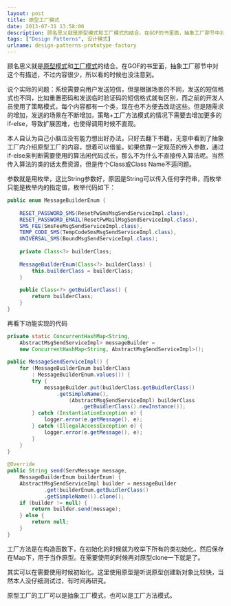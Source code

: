 ```yaml
---
layout: post
title: 原型工厂模式
date: 2013-07-31 13:58:00
description: 顾名思义就是原型模式和工厂模式的结合。在GOF的书里面，抽象工厂那节中对这个有描述，不过内容很少，所以看的时候也没注意到。
tags: ["Design Patterns", 设计模式]
urlname: design-patterns-prototype-factory
---
```


顾名思义就是[原型模式](/blog/2013/07/31/design-patterns-prototype)和[工厂模式](/blog/2013/07/31/design-patterns-factory-method)的结合。在GOF的书里面，抽象工厂那节中对这个有描述，不过内容很少，所以看的时候也没注意到。

说个实际的问题：系统需要向用户发送短信，但是根据场景的不同，发送的短信格式也不同，比如重置密码和发送临时验证码的短信格式就有区别，而之前的开发人员使用了策略模式，每个内容都有一个类，现在也不方便去改动这些。但是随需求的增加，发送的场景在不断增加，策略+工厂方法模式的情况下需要去增加更多的if-else，导致扩展困难，也使得调用时候不直观。

本人自认为自己小脑瓜没有能力想出好办法，只好去翻下书籍，无意中看到了抽象工厂内介绍原型工厂的内容，想着可以借鉴。如果依靠一定规范的传入参数，通过if-else来判断需要使用的算法闲代码忒长，那么不为什么不直接传入算法呢。当然传入算法的类的话太费资源，但是传个Class或Class Name不适问题。

参数就是用枚举，这比String参数好，原因是String可以传入任何字符串，而枚举只能是枚举内的指定值，枚举代码如下：

```java
public enum MessageBuilderEnum {  
  
    RESET_PASSWORD_SMS(ResetPwSmsMsgSendServiceImpl.class),  
    RESET_PASSWORD_EMAIL(ResetPwMailMsgSendServiceImpl.class),  
    SMS_FEE(SmsFeeMsgSendServiceImpl.class),  
    TEMP_CODE_SMS(TempCodeSmsMsgSendServiceImpl.class),  
    UNIVERSAL_SMS(BoundMsgSendServiceImpl.class);  
      
    private Class<?> builderClass;  
      
    MessageBuilderEnum(Class<?> builderClass) {  
        this.builderClass = builderClass;  
    }  
      
    public Class<?> getBuidlerClass() {  
        return builderClass;  
    }  
}
```

再看下功能实现的代码

```java
private static ConcurrentHashMap<String,
    AbstractMsgSendServiceImpl> messageBuilder =
    new ConcurrentHashMap<String, AbstractMsgSendServiceImpl>();  
  
public MessageSendServiceImpl() {  
    for (MessageBuilderEnum builderClass 
        : MessageBuilderEnum.values()) {  
        try {  
            messageBuilder.put(builderClass.getBuidlerClass()
                .getSimpleName(),  
                    (AbstractMsgSendServiceImpl) builderClass
                        .getBuidlerClass().newInstance());  
        } catch (InstantiationException e) {  
            logger.error(e.getMessage(), e);  
        } catch (IllegalAccessException e) {  
            logger.error(e.getMessage(), e);  
        }  
    }  
}  
  
@Override  
public String send(ServMessage message,
    MessageBuilderEnum builderEnum) {  
    AbstractMsgSendServiceImpl builder = messageBuilder  
            .get(builderEnum.getBuidlerClass()
            .getSimpleName()).clone();  
    if (builder != null) {  
        return builder.send(message);  
    } else {  
        return null;  
    }  
}
```

工厂方法是在构造函数下，在初始化的时候就为枚举下所有的类初始化，然后保存在Map下，用于当作原型。在需要使用的时候再对原型clone一下就是了。

其实可以在需要使用时候初始化。这里使用原型是听说原型创建新对象比较快，当然本人没仔细测试过，有时间再研究。

原型工厂的工厂可以是抽象工厂模式，也可以是工厂方法模式。
